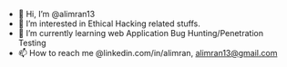 - 👋 Hi, I’m @alimran13
- 👀 I’m interested in Ethical Hacking related stuffs.
- 🌱 I’m currently learning web Application Bug Hunting/Penetration Testing
- 📫 How to reach me @linkedin.com/in/alimran, alimran13@gmail.com

<!---
alimran13/alimran13 is a ✨ special ✨ repository because its `README.md` (this file) appears on your GitHub profile.
You can click the Preview link to take a look at your changes.
--->
